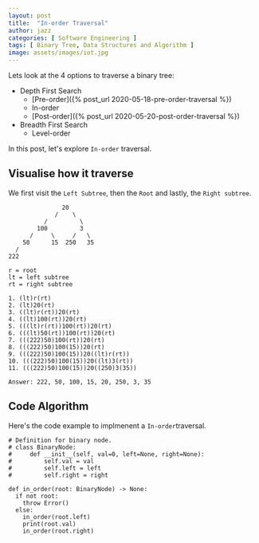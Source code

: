 ```yaml
---
layout: post
title:  "In-order Traversal"
author: jazz
categories: [ Software Engineering ]
tags: [ Binary Tree, Data Structures and Algorithm ]
image: assets/images/iot.jpg
---
```


Lets look at the 4 options to traverse a binary tree:

- Depth First Search
  - [Pre-order]({% post_url 2020-05-18-pre-order-traversal %})
  - In-order
  - [Post-order]({% post_url 2020-05-20-post-order-traversal %})
- Breadth First Search
  - Level-order

In this post, let's explore `In-order` traversal.

## Visualise how it traverse

We first visit the `Left Subtree`, then the `Root` and lastly, the `Right subtree`.

```text
               20
             /    \
          /         \
        100         3
      /     \     /   \
    50      15  250   35
  /
222

r = root
lt = left subtree
rt = right subtree

1. (lt)r(rt)
2. (lt)20(rt)
3. ((lt)r(rt))20(rt)
4. ((lt)100(rt))20(rt)
5. (((lt)r(rt))100(rt))20(rt)
6. (((lt)50(rt))100(rt))20(rt)
7. (((222)50)100(rt))20(rt)
8. (((222)50)100(15))20(rt)
9. (((222)50)100(15))20((lt)r(rt))
10. (((222)50)100(15))20((lt)3(rt))
11. (((222)50)100(15))20((250)3(35))

Answer: 222, 50, 100, 15, 20, 250, 3, 35

```

## Code Algorithm

Here's the code example to implmenent a `In-order`traversal.

```py3
# Definition for binary node.
# class BinaryNode:
#     def __init__(self, val=0, left=None, right=None):
#         self.val = val
#         self.left = left
#         self.right = right

def in_order(root: BinaryNode) -> None:
  if not root:
    throw Error()
  else:
    in_order(root.left)
    print(root.val)
    in_order(root.right)
```
